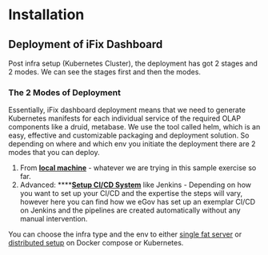 # Installation

## Deployment of iFix Dashboard <a id="deploy-mgramseva"></a>

Post infra setup \(Kubernetes Cluster\), the deployment has got 2 stages and 2 modes. We can see the stages first and then the modes.‌

### The 2 Modes of Deployment <a id="the-2-modes-of-deployment"></a>

Essentially,  iFix dashboard deployment means that we need to generate Kubernetes manifests for each individual service of the required OLAP components like a druid, metabase. We use the tool called helm, which is an easy, effective and customizable packaging and deployment solution. So depending on where and which env you initiate the deployment there are 2 modes that you can deploy.‌

1. From [**local machine**](../mgramseva/installation/local-setup.md) - whatever we are trying in this sample exercise so far.
2. Advanced: ****[**Setup CI/CD System**](../mgramseva/installation/ci-cd.md) like Jenkins - Depending on how you want to set up your CI/CD and the expertise the steps will vary, however here you can find how we eGov has set up an exemplar CI/CD on Jenkins and the pipelines are created automatically without any manual intervention.

You can choose the infra type and the env to either [single fat server](https://druid.apache.org/docs/latest/operations/single-server.html) or [distributed setup](https://druid.apache.org/docs/latest/tutorials/cluster.html) on Docker compose or Kubernetes.



